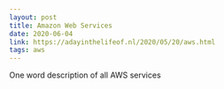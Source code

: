 ```yaml
---
layout: post
title: Amazon Web Services
date: 2020-06-04
link: https://adayinthelifeof.nl/2020/05/20/aws.html
tags: aws
---
```


One word description of all AWS services

